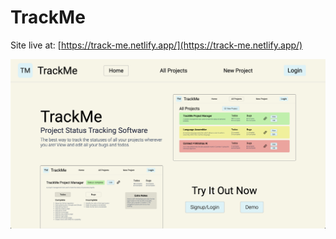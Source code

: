 # TrackMe

Site live at: [https://track-me.netlify.app/](https://track-me.netlify.app/)

![example 1](./example1.png)
